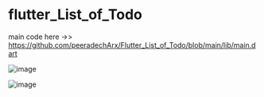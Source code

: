 # flutter_List_of_Todo

main code here ->> https://github.com/peeradechArx/Flutter_List_of_Todo/blob/main/lib/main.dart

![image](https://github.com/user-attachments/assets/90932148-1602-47ba-ae3d-c252efc02536)

![image](https://github.com/user-attachments/assets/be10b38e-423e-4d49-ba8c-2dbbd4fc116a)



